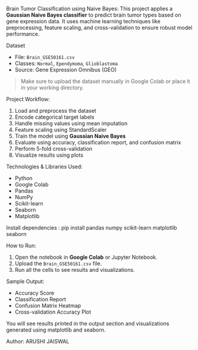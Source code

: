 Brain Tumor Classification using Naive Bayes:
This project applies a **Gaussian Naive Bayes classifier** to predict brain tumor types based on gene expression data. It uses machine learning techniques like preprocessing, feature scaling, and cross-validation to ensure robust model performance.


Dataset
- File: `Brain_GSE50161.csv`
- Classes: `Normal`, `Ependymoma`, `Glioblastoma`
- Source: Gene Expression Omnibus (GEO)

> Make sure to upload the dataset manually in Google Colab or place it in your working directory.



Project Workflow:
1. Load and preprocess the dataset
2. Encode categorical target labels
3. Handle missing values using mean imputation
4. Feature scaling using StandardScaler
5. Train the model using **Gaussian Naive Bayes**
6. Evaluate using accuracy, classification report, and confusion matrix
7. Perform 5-fold cross-validation
8. Visualize results using plots



Technologies & Libraries Used:
- Python
- Google Colab
- Pandas
- NumPy
- Scikit-learn
- Seaborn
- Matplotlib

Install dependencies :
pip install pandas numpy scikit-learn matplotlib seaborn


How to Run:
1. Open the notebook in **Google Colab** or Jupyter Notebook.
2. Upload the `Brain_GSE50161.csv` file.
3. Run all the cells to see results and visualizations.


Sample Output:
* Accuracy Score
* Classification Report
* Confusion Matrix Heatmap
* Cross-validation Accuracy Plot

You will see results printed in the output section and visualizations generated using matplotlib and seaborn.


Author:
ARUSHI JAISWAL

